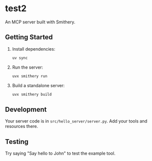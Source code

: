 # test2

An MCP server built with Smithery.

## Getting Started

1. Install dependencies:
   ```bash
   uv sync
   ```

2. Run the server:
   ```bash
   uvx smithery run
   ```

3. Build a standalone server:
   ```bash
   uvx smithery build
   ```

## Development

Your server code is in `src/hello_server/server.py`. Add your tools and resources there.

## Testing

Try saying "Say hello to John" to test the example tool.

